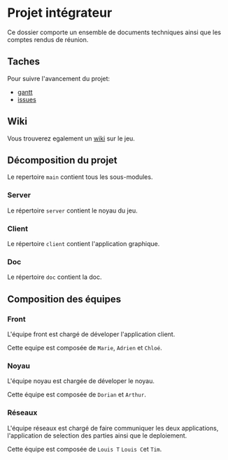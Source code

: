 # Projet intégrateur

Ce dossier comporte un ensemble de documents techniques ainsi que les comptes rendus de réunion.

## Taches

Pour suivre l'avancement du projet:
* [gantt](https://live.ganttlab.org/)
* [issues](https://git.unistra.fr/groups/AOEINT/-/issues)

## Wiki

Vous trouverez egalement un [wiki](https://git.unistra.fr/AOEINT/doc/wikis/home) sur le jeu.

## Décomposition du projet

Le repertoire `main` contient tous les sous-modules.

### Server

Le répertoire `server` contient le noyau du jeu.

### Client

Le répertoire `client` contient l'application graphique.

### Doc

Le répertoire `doc` contient la doc.

## Composition des équipes

### Front

L'équipe front est chargé de déveloper l'application client.

Cette equipe est composée de `Marie`, `Adrien` et `Chloé`.

### Noyau

L'équipe noyau est chargée de déveloper le noyau.

Cette équipe est composée de `Dorian` et `Arthur`.

### Réseaux

L'équipe réseaux est chargé de faire communiquer les deux applications, l'application de selection
des parties ainsi que le deploiement.

Cette équipe est composée de `Louis T` `Louis C`et `Tim`.

